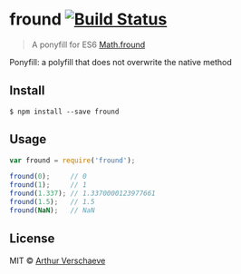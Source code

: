 # fround [![Build Status](https://travis-ci.org/arthurvr/fround.svg?branch=master)](https://travis-ci.org/arthurvr/fround)

> A ponyfill for ES6 [Math.fround](https://developer.mozilla.org/en-US/docs/Web/JavaScript/Reference/Global_Objects/Math/fround)

Ponyfill: a polyfill that does not overwrite the native method


## Install

```
$ npm install --save fround
```


## Usage

```js
var fround = require('fround');

fround(0);     // 0
fround(1);     // 1
fround(1.337); // 1.3370000123977661
fround(1.5);   // 1.5
fround(NaN);   // NaN
```


## License

MIT © [Arthur Verschaeve](http://arthurverschaeve.be)
